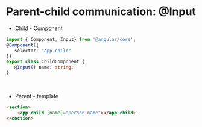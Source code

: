 <!-- .slide: class="with-code inconsolata" -->
# Parent-child communication: @Input
- Child - Component <br/>

```typescript
import { Component, Input} from '@angular/core';
@Component({
   selector: "app-child"
})
export class ChildComponent {
   @Input() name: string;
}
```
<!-- .element: class="big-code" -->
<br/>

- Parent - template <br/>

```html
<section>
    <app-child [name]="person.name"></app-child>
</section>
```
<!-- .element: class="big-code" -->
